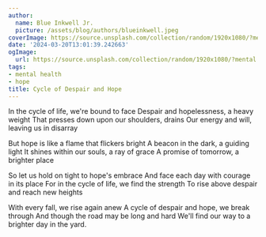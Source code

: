 ```yaml
---
author:
  name: Blue Inkwell Jr.
  picture: /assets/blog/authors/blueinkwell.jpeg
coverImage: https://source.unsplash.com/collection/random/1920x1080/?mental health
date: '2024-03-20T13:01:39.242663'
ogImage:
  url: https://source.unsplash.com/collection/random/1920x1080/?mental health
tags:
- mental health
- hope
title: Cycle of Despair and Hope
---
```


In the cycle of life, we're bound to face
Despair and hopelessness, a heavy weight
That presses down upon our shoulders, drains
Our energy and will, leaving us in disarray

But hope is like a flame that flickers bright
A beacon in the dark, a guiding light
It shines within our souls, a ray of grace
A promise of tomorrow, a brighter place

So let us hold on tight to hope's embrace
And face each day with courage in its place
For in the cycle of life, we find the strength
To rise above despair and reach new heights

With every fall, we rise again anew
A cycle of despair and hope, we break through
And though the road may be long and hard
We'll find our way to a brighter day in the yard.